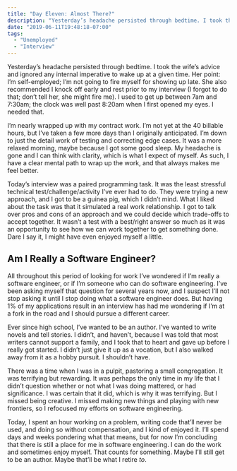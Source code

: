 ```yaml
---
title: "Day Eleven: Almost There?"
description: "Yesterday’s headache persisted through bedtime. I took the wife’s advice and ignored any internal imperative to wake up at a given time. Her point: I’m self-employed; I’m not going to fire myself for showing up late. She also recommended I knock off early and rest prior to my interview (I forgot to do that; don’t tell her, she might fire me). I used to get up between 7am and 7:30am; the clock was well past 8:20am when I first opened my eyes. I needed that."
date: "2019-06-11T19:48:18-07:00"
tags:
  - "Unemployed"
  - "Interview"
---
```


Yesterday’s headache persisted through bedtime. I took the wife’s advice and ignored any internal imperative to wake up at a given time. Her point: I’m self-employed; I’m not going to fire myself for showing up late. She also recommended I knock off early and rest prior to my interview (I forgot to do that; don’t tell her, she might fire me). I used to get up between 7am and 7:30am; the clock was well past 8:20am when I first opened my eyes. I needed that.

I’m nearly wrapped up with my contract work. I’m not yet at the 40 billable hours, but I’ve taken a few more days than I originally anticipated. I’m down to just the detail work of testing and correcting edge cases. It was a more relaxed morning, maybe because I got some good sleep. My headache is gone and I can think with clarity, which is what I expect of myself. As such, I have a clear mental path to wrap up the work, and that always makes me feel better.

Today’s interview was a paired programming task. It was the least stressful technical test/challenge/activity I’ve ever had to do. They were trying a new approach, and I got to be a guinea pig, which I didn’t mind. What I liked about the task was that it simulated a real work relationship. I got to talk over pros and cons of an approach and we could decide which trade-offs to accept together. It wasn’t a test with a best/right answer so much as it was an opportunity to see how we can work together to get something done. Dare I say it, I might have even enjoyed myself a little.

## Am I Really a Software Engineer?

All throughout this period of looking for work I’ve wondered if I’m really a software engineer, or if I’m someone who can do software engineering. I’ve been asking myself that question for several years now, and I suspect I’ll not stop asking it until I stop doing what a software engineer does. But having 1% of my applications result in an interview has had me wondering if I’m at a fork in the road and I should pursue a different career.

Ever since high school, I’ve wanted to be an author. I’ve wanted to write novels and tell stories. I didn’t, and haven’t, because I was told that most writers cannot support a family, and I took that to heart and gave up before I really got started. I didn’t just give it up as a vocation, but I also walked away from it as a hobby pursuit. I shouldn’t have.

There was a time when I was in a pulpit, pastoring a small congregation. It was terrifying but rewarding. It was perhaps the only time in my life that I didn’t question whether or not what I was doing mattered, or had significance. I was certain that it did, which is why it was terrifying. But I missed being creative. I missed making new things and playing with new frontiers, so I refocused my efforts on software engineering.

Today, I spent an hour working on a problem, writing code that’ll never be used, and doing so without compensation, and I kind of enjoyed it. I’ll spend days and weeks pondering what that means, but for now I’m concluding that there is still a place for me in software engineering. I can do the work and sometimes enjoy myself. That counts for something. Maybe I’ll still get to be an author. Maybe that’ll be what I retire _to_.